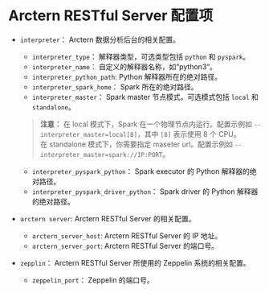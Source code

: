 # Arctern RESTful Server 配置项

* `interpreter`： Arctern 数据分析后台的相关配置。
    - `interpreter_type`： 解释器类型，可选类型包括 `python` 和 `pyspark`。
    - `interpreter_name`： 自定义的解释器名称，如“python3“。
    - `interpreter_python_path`: Python 解释器所在的绝对路径。
    - `interpreter_spark_home`： Spark 所在的绝对路径。
    - `interpreter_master`： Spark master 节点模式，可选模式包括 `local` 和 `standalone`。

    > **注意：** 在 local 模式下，Spark 在一个物理节点内运行。配置示例如 `--interpreter_master=local[8]`，其中 `[8]` 表示使用 8 个 CPU。<br>在 standalone 模式下，你需要指定 maseter url。配置示例如 `--interpreter_master=spark://IP:PORT`。
    
    - `interpreter_pyspark_python`： Spark executor 的 Python 解释器的绝对路径。
    - `interpreter_pyspark_driver_python`： Spark driver 的 Python 解释器的绝对路径。

* `arctern server`: Arctern RESTful Server 的相关配置。
   - `arctern_server_host`: Arctern RESTful Server 的 IP 地址。
   - `arctern_server_port`: Arctern RESTful Server 的端口号。

* `zepplin`： Arctern RESTful Server 所使用的 Zeppelin 系统的相关配置。
    - `zeppelin_port`： Zeppelin 的端口号。